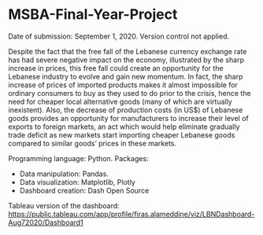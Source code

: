 # MSBA-Final-Year-Project
Date of submission: September 1, 2020. Version control not applied.

Despite the fact that the free fall of the Lebanese currency exchange rate has had severe negative impact on the economy, illustrated by the sharp increase in prices, this free fall could create an opportunity for the Lebanese industry to evolve and gain new momentum. In fact, the sharp increase of prices of imported products makes it almost impossible for ordinary consumers to buy as they used to do prior to the crisis, hence the need for cheaper local alternative goods (many of which are virtually inexistent). Also, the decrease of production costs (in US$) of Lebanese goods provides an opportunity for manufacturers to increase their level of exports to foreign markets, an act which would help eliminate gradually trade deficit as new markets start importing cheaper Lebanese goods compared to similar goods’ prices in these markets.

Programming language: Python.
Packages:
- Data manipulation: Pandas.
- Data visualization: Matplotlib, Plotly
- Dashboard creation: Dash Open Source

Tableau version of the dashboard:
https://public.tableau.com/app/profile/firas.alameddine/viz/LBNDashboard-Aug72020/Dashboard1
